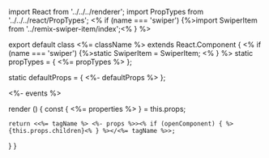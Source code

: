 import React from '../../../renderer';
import PropTypes from '../../../react/PropTypes';
<% if (name === 'swiper') {%>import SwiperItem from '../remix-swiper-item/index';<% } %>

export default class <%= className %> extends React.Component {
  <% if (name === 'swiper') {%>static SwiperItem = SwiperItem; <% } %>
  static propTypes = {
    <%= propTypes %>
  };

  static defaultProps = {
    <%- defaultProps %>
  };

  <%- events %>

  render () {
    const { <%= properties %> } = this.props;

    return <<%= tagName %> <%- props %>><% if (openComponent) { %>{this.props.children}<% } %></<%= tagName %>>;
  }
}


